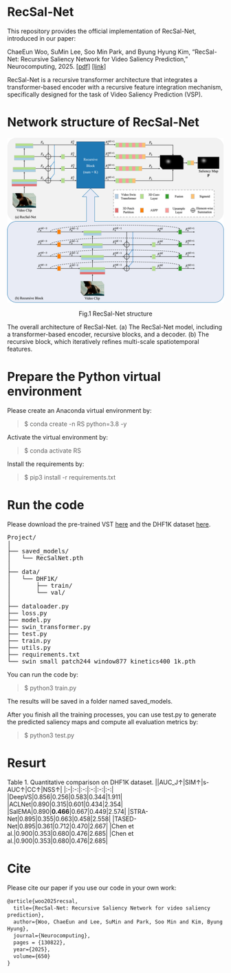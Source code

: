 # RecSal-Net

This repository provides the official implementation of RecSal-Net, introduced in our paper:

ChaeEun Woo, SuMin Lee, Soo Min Park, and Byung Hyung Kim,
“RecSal-Net: Recursive Saliency Network for Video Saliency Prediction,” Neurocomputing, 2025. [[pdf]](https://drive.google.com/file/d/1ORnd-DOUdnswFdbK5MxwNlGsBUKuQLLY) [[link]](https://www.sciencedirect.com/science/article/pii/S0925231225014948) 


RecSal-Net is a recursive transformer architecture that integrates a transformer-based encoder with a recursive feature integration mechanism, specifically designed for the task of Video Saliency Prediction (VSP).

# Network structure of RecSal-Net

<div align="center">
<img src="./images/Fig1.png" alt="RecSal-Net structure" width=600>

Fig.1 RecSal-Net structure
</div>

The overall architecture of RecSal-Net. (a) The RecSal-Net model, including a transformer-based encoder, recursive blocks, and a decoder. (b) The recursive block, which iteratively refines multi-scale spatiotemporal features.

# Prepare the Python virtual environment

Please create an Anaconda virtual environment by:

> $ conda create -n RS python=3.8 -y

Activate the virtual environment by:

> $ conda activate RS

Install the requirements by:

> $ pip3 install -r requirements.txt

# Run the code

Please download the pre-trained VST [here](https://github.com/Zhongdao/Video-Swin-Transformer) and the DHF1K dataset [here](https://github.com/wenguanwang/DHF1K).

<pre>
Project/
│
├── saved_models/
│   └── RecSalNet.pth
│
├── data/
│   └── DHF1K/
│       ├── train/
│       └── val/
│
├── dataloader.py
├── loss.py
├── model.py
├── swin_transformer.py
├── test.py
├── train.py
├── utils.py
├── requirements.txt
└── swin_small_patch244_window877_kinetics400_1k.pth
</pre>

You can run the code by:
> $ python3 train.py

The results will be saved in a folder named saved_models.

After you finish all the training processes, you can use test.py to generate the predicted saliency maps and compute all evaluation metrics by:
> $ python3 test.py

# Resurt
Table 1. Quantitative comparison on DHF1K dataset.
||AUC_J↑|SIM↑|s-AUC↑|CC↑|NSS↑|
|:-|:-:|:-:|:-:|:-:|:-:|
|DeepVS|0.856|0.256|0.583|0.344|1.911|
|ACLNet|0.890|0.315|0.601|0.434|2.354|
|SalEMA|0.890|**0.466**|0.667|0.449|2.574|
|STRA-Net|0.895|0.355|0.663|0.458|2.558|
|TASED-Net|0.895|0.361|0.712|0.470|2.667|
|Chen et al.|0.900|0.353|0.680|0.476|2.685|
|Chen et al.|0.900|0.353|0.680|0.476|2.685|



# Cite

Please cite our paper if you use our code in your own work:
```
@article{woo2025recsal,
  title={RecSal-Net: Recursive Saliency Network for video saliency prediction},
  author={Woo, ChaeEun and Lee, SuMin and Park, Soo Min and Kim, Byung Hyung},
  journal={Neurocomputing},
  pages = {130822},
  year={2025},
  volume={650}
}

```
